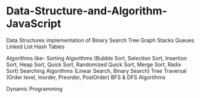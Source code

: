 # Data-Structure-and-Algorithm-JavaScript

Data Structures implementation of 
Binary Search Tree
Graph
Stacks
Queues
Linked List 
Hash Tables

Algorithms like-
Sorting Algorithms (Bubble Sort, Selection Sort, Insertion Sort, Heap Sort, Quick Sort, Randomized Quick Sort, Merge Sort, Radix Sort)
Searching Algorithms (Linear Search, Binary Search)
Tree Traversal (Order level, Inorder, Preorder, PostOrder)
BFS & DFS Algorithms

Dynamic Programming
